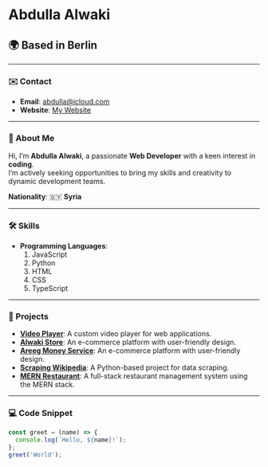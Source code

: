 # Abdulla Alwaki  

## 🌍 Based in Berlin  

---  

### ✉️ Contact  

- **Email**: [abdulla@icloud.com](mailto:abdulla@icloud.com)  
- **Website**: [My Website](https://abdullaalwaki.github.io/AbdullaAlwaki/)  

---  

### 🌟 About Me  

Hi, I’m **Abdulla Alwaki**, a passionate **Web Developer** with a keen interest in **coding**.  
I’m actively seeking opportunities to bring my skills and creativity to dynamic development teams.  

**Nationality**: 🇸🇾 **Syria**  

---  

### 🛠️ Skills  

- **Programming Languages**:  
  1. JavaScript  
  2. Python  
  3. HTML  
  4. CSS  
  5. TypeScript  

---  

### 🚀 Projects  

- **[Video Player](https://abdullaalwaki.github.io/videoplyer/)**: A custom video player for web applications.  
- **[Alwaki Store](https://alwakistore.onrender.com/)**: An e-commerce platform with user-friendly design.
- **[Areeg Money Service](https://areegmoneyservice.com/)**: An e-commerce platform with user-friendly design.  
- **[Scraping Wikipedia](https://github.com/AbdullaAlwaki/ScrapingWikipedia/blob/main/My%20Project.ipynb)**: A Python-based project for data scraping.  
- **[MERN Restaurant](https://mern-restaurant.onrender.com/)**: A full-stack restaurant management system using the MERN stack.  

---  

### 💻 Code Snippet  

```javascript
const greet = (name) => {
  console.log(`Hello, ${name}!`);
};
greet('World');
